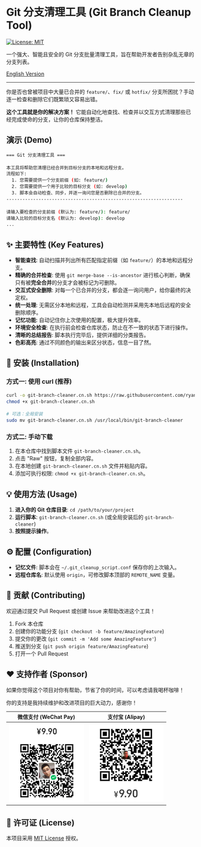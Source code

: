 # Git 分支清理工具 (Git Branch Cleanup Tool)

[![License: MIT](https://img.shields.io/badge/License-MIT-yellow.svg)](https://opensource.org/licenses/MIT)

一个强大、智能且安全的 Git 分支批量清理工具，旨在帮助开发者告别杂乱无章的分支列表。

[English Version](./README.md)

---

你是否也曾被项目中大量已合并的 `feature/`、`fix/` 或 `hotfix/` 分支所困扰？手动逐一检查和删除它们既繁琐又容易出错。

**这个工具就是你的解决方案！** 它能自动化地查找、检查并以交互方式清理那些已经完成使命的分支，让你的仓库保持整洁。

## 演示 (Demo)

```bash
=== Git 分支清理工具 ===

本工具将帮助您清理已经合并到目标分支的本地和远程分支。
流程如下:
  1. 您需要提供一个分支前缀 (如: feature/)
  2. 您需要提供一个用于比较的目标分支 (如: develop)
  3. 脚本会自动检查、同步，并逐一询问您是否删除已合并的分支。
------------------------------------------------------------------

请输入要检查的分支前缀 (默认为: feature/): feature/
请输入比较的目标分支名 (默认为: develop): develop
...
```

## ✨ 主要特性 (Key Features)

*   **智能查找**: 自动扫描并列出所有匹配指定前缀（如 `feature/`）的本地和远程分支。
*   **精确的合并检查**: 使用 `git merge-base --is-ancestor` 进行核心判断，确保只有被**完全合并**的分支才会被标记为可删除。
*   **交互式安全删除**: 对每一个已合并的分支，都会逐一询问用户，给你最终的决定权。
*   **统一处理**: 无需区分本地和远程，工具会自动检测并采用先本地后远程的安全删除顺序。
*   **记忆功能**: 自动记住你上次使用的配置，极大提升效率。
*   **环境安全检查**: 在执行前会检查仓库状态，防止在不一致的状态下进行操作。
*   **清晰的总结报告**: 脚本执行完毕后，提供详细的分类报告。
*   **色彩高亮**: 通过不同颜色的输出来区分状态，信息一目了然。

## 🚀 安装 (Installation)

### 方式一: 使用 curl (推荐)

```bash
curl -o git-branch-cleaner.cn.sh https://raw.githubusercontent.com/ryanch741/git-branch-cleaner/main/git-branch-cleaner.cn.sh
chmod +x git-branch-cleaner.cn.sh

# 可选：全局安装
sudo mv git-branch-cleaner.cn.sh /usr/local/bin/git-branch-cleaner
```

### 方式二: 手动下载
1.  在本仓库中找到脚本文件 `git-branch-cleaner.cn.sh`。
2.  点击 "Raw" 按钮，复制全部内容。
3.  在本地创建 `git-branch-cleaner.cn.sh` 文件并粘贴内容。
4.  添加可执行权限: `chmod +x git-branch-cleaner.cn.sh`。


## 💡 使用方法 (Usage)

1.  **进入你的 Git 仓库目录**: `cd /path/to/your/project`
2.  **运行脚本**: `git-branch-cleaner.cn.sh` (或全局安装后的 `git-branch-cleaner`)
3.  **按照提示操作**。

## ⚙️ 配置 (Configuration)

*   **记忆文件**: 脚本会在 `~/.git_cleanup_script.conf` 保存你的上次输入。
*   **远程仓库名**: 默认使用 `origin`，可修改脚本顶部的 `REMOTE_NAME` 变量。

## 🤝 贡献 (Contributing)

欢迎通过提交 Pull Request 或创建 Issue 来帮助改进这个工具！

1.  Fork 本仓库
2.  创建你的功能分支 (`git checkout -b feature/AmazingFeature`)
3.  提交你的更改 (`git commit -m 'Add some AmazingFeature'`)
4.  推送到分支 (`git push origin feature/AmazingFeature`)
5.  打开一个 Pull Request

## ❤️ 支持作者 (Sponsor)

如果你觉得这个项目对你有帮助，节省了你的时间，可以考虑请我喝杯咖啡！

你的支持是我持续维护和改进项目的巨大动力，感谢你！

  | 微信支付 (WeChat Pay) | 支付宝 (Alipay) |
  | :---: | :---: |
  | <img src="https://raw.githubusercontent.com/ryanch741/git-branch-cleaner/main/wx_pay_qr.jpg" alt="微信赞赏码" width="200"> | <img src="https://raw.githubusercontent.com/ryanch741/git-branch-cleaner/main/ali_pay_qr.jpg" alt="支付宝赞赏码" width="200"> |


## 📄 许可证 (License)

本项目采用 [MIT License](LICENSE) 授权。
```
